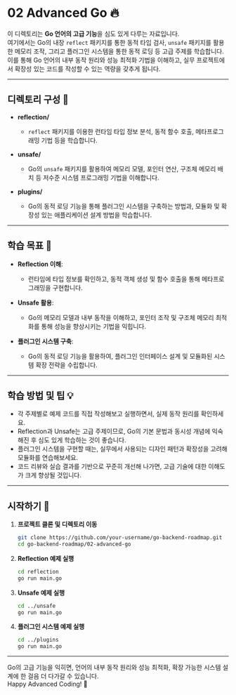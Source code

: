 # 02 Advanced Go 🔥

이 디렉토리는 **Go 언어의 고급 기능**을 심도 있게 다루는 자료입니다.  
여기에서는 Go의 내장 `reflect` 패키지를 통한 동적 타입 검사, `unsafe` 패키지를 활용한 메모리 조작, 그리고 플러그인 시스템을 통한 동적 로딩 등 고급 주제를 학습합니다.  
이를 통해 Go 언어의 내부 동작 원리와 성능 최적화 기법을 이해하고, 실무 프로젝트에서 확장성 있는 코드를 작성할 수 있는 역량을 갖추게 됩니다.

---

## 디렉토리 구성 📁

- **reflection/**  
  - `reflect` 패키지를 이용한 런타임 타입 정보 분석, 동적 함수 호출, 메타프로그래밍 기법 등을 학습합니다.

- **unsafe/**  
  - Go의 `unsafe` 패키지를 활용하여 메모리 모델, 포인터 연산, 구조체 메모리 배치 등 저수준 시스템 프로그래밍 기법을 이해합니다.

- **plugins/**  
  - Go의 동적 로딩 기능을 통해 플러그인 시스템을 구축하는 방법과, 모듈화 및 확장성 있는 애플리케이션 설계 방법을 학습합니다.

---

## 학습 목표 🎯

- **Reflection 이해**:  
  - 런타임에 타입 정보를 확인하고, 동적 객체 생성 및 함수 호출을 통해 메타프로그래밍을 구현합니다.

- **Unsafe 활용**:  
  - Go의 메모리 모델과 내부 동작을 이해하고, 포인터 조작 및 구조체 메모리 최적화를 통해 성능을 향상시키는 기법을 익힙니다.

- **플러그인 시스템 구축**:  
  - Go의 동적 로딩 기능을 활용하여, 플러그인 인터페이스 설계 및 모듈화된 시스템 확장 전략을 수립합니다.

---

## 학습 방법 및 팁 💡

- 각 주제별로 예제 코드를 직접 작성해보고 실행하면서, 실제 동작 원리를 확인하세요.
- Reflection과 Unsafe는 고급 주제이므로, Go의 기본 문법과 동시성 개념에 익숙해진 후 심도 있게 학습하는 것이 좋습니다.
- 플러그인 시스템을 구현할 때는, 실무에서 사용되는 디자인 패턴과 확장성을 고려해 모듈화를 연습해보세요.
- 코드 리뷰와 실습 결과를 기반으로 꾸준히 개선해 나가면, 고급 기술에 대한 이해도가 크게 향상될 것입니다.

---

## 시작하기 🚀

1. **프로젝트 클론 및 디렉토리 이동**
   ```bash
   git clone https://github.com/your-username/go-backend-roadmap.git
   cd go-backend-roadmap/02-advanced-go
   ```

2. **Reflection 예제 실행**
   ```bash
   cd reflection
   go run main.go
   ```

3. **Unsafe 예제 실행**
   ```bash
   cd ../unsafe
   go run main.go
   ```

4. **플러그인 시스템 예제 실행**
   ```bash
   cd ../plugins
   go run main.go
   ```

---

Go의 고급 기능을 익히면, 언어의 내부 동작 원리와 성능 최적화, 확장 가능한 시스템 설계에 한 걸음 더 다가갈 수 있습니다.  
Happy Advanced Coding! 🎉